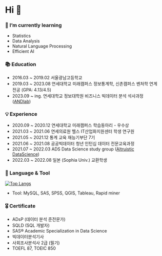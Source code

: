 # Hi 👋

### 🌱 I’m currently learning
- Statistics
- Data Analysis
- Natural Language Processing
- Efficient AI

### 📚 Education
- 2016.03 ~ 2019.02  서울광남고등학교
- 2019.03 ~ 2023.08  연세대학교 미래캠퍼스 정보통계학, 신촌캠퍼스 벤처학 연계전공 (GPA: 4.13/4.5)
- 2023.09 ~ ing.  연세대학교 정보대학원 비즈니스 빅데이터 분석 석사과정 ([ANDlab](https://andlab.yonsei.ac.kr/))

### 💡 Experience
- 2020.09 ~ 2020.12 연세대학교 미래캠퍼스 학습동아리 - 우수상
- 2021.03 ~ 2021.06 연세의료원 헬스 IT산업화지원센터 학생 연구원
- 2021.05 ~ 2021.12 통계 교육 재능기부단 7기
- 2021.06 ~ 2021.08 공공빅데이터 청년 인턴십 데이터 전문교육과정
- 2021.07 ~ 2022.03 ADS Data Science study group ([Altruistic DataScience](https://instagram.com/datascience.kor?utm_medium=copy_link))
- 2022.03 ~ 2022.08 일본 (Sophia Univ.) 교환학생

### 📌 Language & Tool
[![Top Langs](https://github-readme-stats.vercel.app/api/top-langs/?username=SungaHwang&layout=compact&hide=jupyter%20notebook)](https://github.com/delay-100/github-readme-stats)
- Tool: MySQL, SAS, SPSS, QGIS, Tableau, Rapid miner

### 🎖️ Certificate
- ADsP (데이터 분석 준전문가)
- SQLD (SQL 개발자)
- SAS® Academic Specialization in Data Science
- 빅데이터분석기사
- 사회조사분석사 2급 (필기)
- TOEFL 87, TOEIC 850
